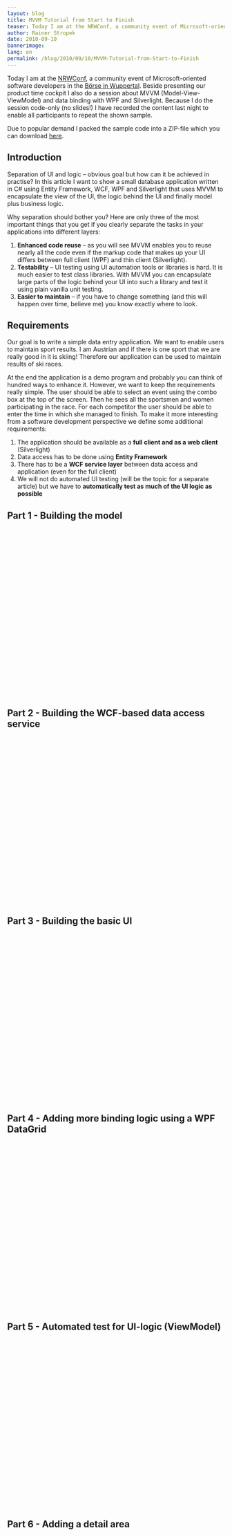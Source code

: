 ```yaml
---
layout: blog
title: MVVM Tutorial from Start to Finish
teaser: Today I am at the NRWConf, a community event of Microsoft-oriented software developers in the Börse in Wuppertal.Beside presenting our product time cockpit I also do a session about MVVM (Model-View-ViewModel) and data binding with WPF and Silverlight. Because I do the session code-only (no slides!) I have recorded the content last night to enable all participants to repeat the shown sample.
author: Rainer Stropek
date: 2010-09-10
bannerimage: 
lang: en
permalink: /blog/2010/09/10/MVVM-Tutorial-from-Start-to-Finish
---
```


<p xmlns="http://www.w3.org/1999/xhtml">Today I am at the <a href="http://www.nrwconf.de/" target="_blank">NRWConf</a>, a community event of Microsoft-oriented software developers in the <a href="http://www.bing.com/maps/explore/#/0zbk83yqkkz421zk" target="_blank">Börse in Wuppertal</a>. Beside presenting our product time cockpit I also do a session about MVVM (Model-View-ViewModel) and data binding with WPF and Silverlight. Because I do the session code-only (no slides!) I have recorded the content last night to enable all participants to repeat the shown sample.</p><p xmlns="http://www.w3.org/1999/xhtml">Due to popular demand I packed the sample code into a ZIP-file which you can download <a target="__blank" href="{{site.baseurl}}/content/images/blog/2010/09/SkiResultSample.zip">here</a>.</p><h2 xmlns="http://www.w3.org/1999/xhtml">Introduction</h2><p xmlns="http://www.w3.org/1999/xhtml">Separation of UI and logic – obvious goal but how can it be achieved in practise? In this article I want to show a small database application written in C# using Entity Framework, WCF, WPF and Silverlight that uses MVVM to encapsulate the view of the UI, the logic behind the UI and finally model plus business logic.</p><p xmlns="http://www.w3.org/1999/xhtml">Why separation should bother you? Here are only three of the most important things that you get if you clearly separate the tasks in your applications into different layers:</p><ol xmlns="http://www.w3.org/1999/xhtml">
  <li>
    <strong>Enhanced code reuse</strong> – as you will see MVVM enables you to reuse nearly all the code even if the markup code that makes up your UI differs between full client (WPF) and thin client (Silverlight).</li>
  <li>
    <strong>Testability</strong> – UI testing using UI automation tools or libraries is hard. It is much easier to test class libraries. With MVVM you can encapsulate large parts of the logic behind your UI into such a library and test it using plain vanilla unit testing.</li>
  <li>
    <strong>Easier to maintain</strong> – if you have to change something (and this will happen over time, believe me) you know exactly where to look.</li>
</ol><h2 xmlns="http://www.w3.org/1999/xhtml">Requirements</h2><p xmlns="http://www.w3.org/1999/xhtml">Our goal is to write a simple data entry application. We want to enable users to maintain sport results. I am Austrian and if there is one sport that we are really good in it is skiing! Therefore our application can be used to maintain results of ski races.  </p><p xmlns="http://www.w3.org/1999/xhtml">At the end the application is a demo program and probably you can think of hundred ways to enhance it. However, we want to keep the requirements really simple. The user should be able to select an event using the combo box at the top of the screen. Then he sees all the sportsmen and women participating in the race. For each competitor the user should be able to enter the time in which she managed to finish. To make it more interesting from a software development perspective we define some additional requirements:</p><ol xmlns="http://www.w3.org/1999/xhtml">
  <li>The application should be available as a <strong>full client and as a web client</strong> (Silverlight)</li>
  <li>Data access has to be done using <strong>Entity Framework</strong></li>
  <li>There has to be a <strong>WCF service layer</strong> between data access and application (even for the full client)</li>
  <li>We will not do automated UI testing (will be the topic for a separate article) but we have to <strong>automatically test as much of the UI logic as possible</strong></li>
</ol><h2 xmlns="http://www.w3.org/1999/xhtml">Part 1 - Building the model</h2><p xmlns="http://www.w3.org/1999/xhtml">
  <object height="385" width="480">
    <embed src="https://www.youtube.com/v/g53__vPihFY?fs=1&amp;hl=en_US&amp;rel=0" type="application/x-shockwave-flash" allowscriptaccess="always" allowfullscreen="true" height="385" width="480"></embed>
  </object>
</p><h2 xmlns="http://www.w3.org/1999/xhtml">Part 2 - Building the WCF-based data access service</h2><p xmlns="http://www.w3.org/1999/xhtml">
  <object height="385" width="480">
    <embed src="https://www.youtube.com/v/xLLfBU_1jOA?fs=1&amp;hl=en_US&amp;rel=0" type="application/x-shockwave-flash" allowscriptaccess="always" allowfullscreen="true" height="385" width="480"></embed>
  </object>
</p><h2 xmlns="http://www.w3.org/1999/xhtml">Part 3 - Building the basic UI</h2><p xmlns="http://www.w3.org/1999/xhtml">
  <object height="385" width="480">
    <embed src="https://www.youtube.com/v/64hl8leiz2E?fs=1&amp;hl=en_US&amp;rel=0" type="application/x-shockwave-flash" allowscriptaccess="always" allowfullscreen="true" height="385" width="480"></embed>
  </object>
</p><h2 xmlns="http://www.w3.org/1999/xhtml">Part 4 - Adding more binding logic using a WPF DataGrid</h2><p xmlns="http://www.w3.org/1999/xhtml">
  <object height="385" width="480">
    <embed src="https://www.youtube.com/v/2Pl0pmzJXM0?fs=1&amp;hl=en_US&amp;rel=0" type="application/x-shockwave-flash" allowscriptaccess="always" allowfullscreen="true" height="385" width="480"></embed>
  </object>
</p><h2 xmlns="http://www.w3.org/1999/xhtml">Part 5 - Automated test for UI-logic (ViewModel)</h2><p xmlns="http://www.w3.org/1999/xhtml">
  <object height="385" width="480">
    <embed src="https://www.youtube.com/v/LgUaMw6EfUc?fs=1&amp;hl=en_US&amp;rel=0" type="application/x-shockwave-flash" allowscriptaccess="always" allowfullscreen="true" height="385" width="480"></embed>
  </object>
</p><h2 xmlns="http://www.w3.org/1999/xhtml">Part 6 - Adding a detail area</h2><p xmlns="http://www.w3.org/1999/xhtml">
  <object height="385" width="480">
    <embed src="https://www.youtube.com/v/j6VQKZzhmoM?fs=1&amp;hl=en_US&amp;rel=0" type="application/x-shockwave-flash" allowscriptaccess="always" allowfullscreen="true" height="385" width="480"></embed>
  </object>
</p><h2 xmlns="http://www.w3.org/1999/xhtml">Part 7 - Binding a button command to the ViewModel</h2><p xmlns="http://www.w3.org/1999/xhtml">
  <object height="385" width="480">
    <embed src="https://www.youtube.com/v/ffQhICl6T2U?fs=1&amp;hl=en_US&amp;rel=0" type="application/x-shockwave-flash" allowscriptaccess="always" allowfullscreen="true" height="385" width="480"></embed>
  </object>
</p><h2 xmlns="http://www.w3.org/1999/xhtml">Part 8 - Showing how to share WPF ViewModel with Silverlight client</h2><p xmlns="http://www.w3.org/1999/xhtml">
  <object height="385" width="480">
    <embed src="https://www.youtube.com/v/UzspXWg4qQY?fs=1&amp;hl=en_US&amp;rel=0" type="application/x-shockwave-flash" allowscriptaccess="always" allowfullscreen="true" height="385" width="480"></embed>
  </object>
</p>